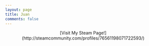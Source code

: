 ```yaml
---
layout: page
title: Juan
comments: false
---
```

<center>[Visit My Steam Page!](http://steamcommunity.com/profiles/76561198071722593/)</center>